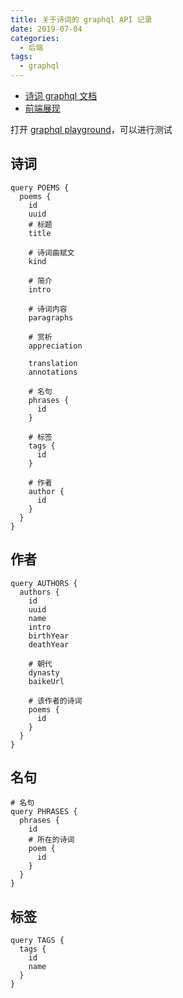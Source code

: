 ```yaml
---
title: 关于诗词的 graphql API 记录
date: 2019-07-04
categories:
  - 后端
tags:
  - graphql
---
```


+ [诗词 graphql 文档](https://graphql.xiange.tech/playground)
+ [前端展现](https://shici.xiange.tech)

打开 [graphql playground](https://graphql.xiange.tech/playground)，可以进行测试

<!--more-->

## 诗词

``` gql
query POEMS {
  poems {
    id
    uuid
    # 标题
    title

    # 诗词曲赋文
    kind

    # 简介
    intro

    # 诗词内容
    paragraphs

    # 赏析
    appreciation

    translation
    annotations

    # 名句
    phrases {
      id
    }

    # 标签
    tags {
      id
    }

    # 作者
    author {
      id
    }
  }
}
```

## 作者

``` gql
query AUTHORS {
  authors {
    id
    uuid
    name
    intro
    birthYear
    deathYear

    # 朝代
    dynasty
    baikeUrl

    # 该作者的诗词
    poems {
      id
    }
  }
}
```

## 名句

``` gql
# 名句
query PHRASES {
  phrases {
    id
    # 所在的诗词
    poem {
      id
    }
  }
}
```

## 标签

``` gql
query TAGS {
  tags {
    id
    name
  }
}
```
